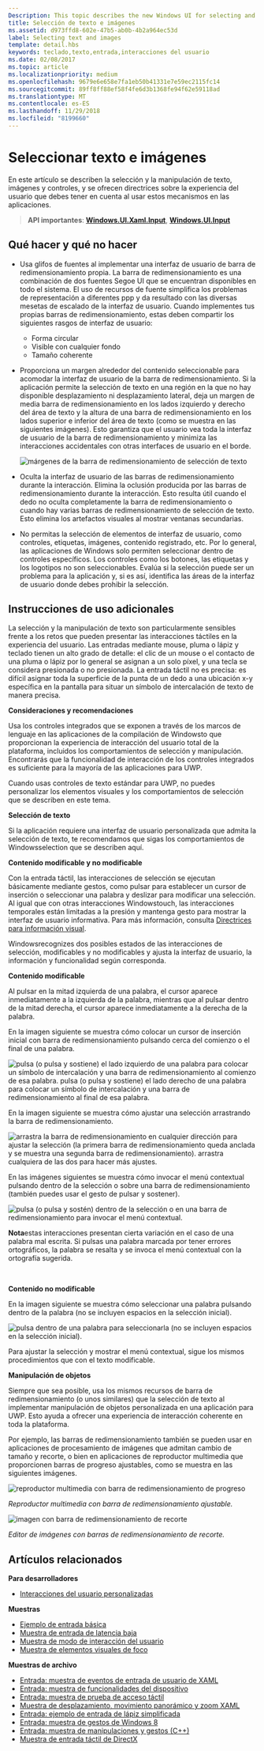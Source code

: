 ```yaml
---
Description: This topic describes the new Windows UI for selecting and manipulating text, images, and controls and provides user experience guidelines that should be considered when using these new selection and manipulation mechanisms in your UWP app.
title: Selección de texto e imágenes
ms.assetid: d973ffd8-602e-47b5-ab0b-4b2a964ec53d
label: Selecting text and images
template: detail.hbs
keywords: teclado,texto,entrada,interacciones del usuario
ms.date: 02/08/2017
ms.topic: article
ms.localizationpriority: medium
ms.openlocfilehash: 9679e6e658e7fa1eb50b41331e7e59ec2115fc14
ms.sourcegitcommit: 89ff8ff88ef58f4fe6d3b1368fe94f62e59118ad
ms.translationtype: MT
ms.contentlocale: es-ES
ms.lasthandoff: 11/29/2018
ms.locfileid: "8199660"
---
```

# <a name="selecting-text-and-images"></a>Seleccionar texto e imágenes


En este artículo se describen la selección y la manipulación de texto, imágenes y controles, y se ofrecen directrices sobre la experiencia del usuario que debes tener en cuenta al usar estos mecanismos en las aplicaciones.

> **API importantes**: [**Windows.UI.Xaml.Input**](https://msdn.microsoft.com/library/windows/apps/br227994), [**Windows.UI.Input**](https://msdn.microsoft.com/library/windows/apps/br242084)
 


## <a name="dos-and-donts"></a>Qué hacer y qué no hacer


-   Usa glifos de fuentes al implementar una interfaz de usuario de barra de redimensionamiento propia. La barra de redimensionamiento es una combinación de dos fuentes Segoe UI que se encuentran disponibles en todo el sistema. El uso de recursos de fuente simplifica los problemas de representación a diferentes ppp y da resultado con las diversas mesetas de escalado de la interfaz de usuario. Cuando implementes tus propias barras de redimensionamiento, estas deben compartir los siguientes rasgos de interfaz de usuario:

    -   Forma circular
    -   Visible con cualquier fondo
    -   Tamaño coherente
-   Proporciona un margen alrededor del contenido seleccionable para acomodar la interfaz de usuario de la barra de redimensionamiento. Si la aplicación permite la selección de texto en una región en la que no hay disponible desplazamiento ni desplazamiento lateral, deja un margen de media barra de redimensionamiento en los lados izquierdo y derecho del área de texto y la altura de una barra de redimensionamiento en los lados superior e inferior del área de texto (como se muestra en las siguientes imágenes). Esto garantiza que el usuario vea toda la interfaz de usuario de la barra de redimensionamiento y minimiza las interacciones accidentales con otras interfaces de usuario en el borde.

    ![márgenes de la barra de redimensionamiento de selección de texto](images/textselection-gripper-margins.png)

-   Oculta la interfaz de usuario de las barras de redimensionamiento durante la interacción. Elimina la oclusión producida por las barras de redimensionamiento durante la interacción. Esto resulta útil cuando el dedo no oculta completamente la barra de redimensionamiento o cuando hay varias barras de redimensionamiento de selección de texto. Esto elimina los artefactos visuales al mostrar ventanas secundarias.

-   No permitas la selección de elementos de interfaz de usuario, como controles, etiquetas, imágenes, contenido registrado, etc. Por lo general, las aplicaciones de Windows solo permiten seleccionar dentro de controles específicos. Los controles como los botones, las etiquetas y los logotipos no son seleccionables. Evalúa si la selección puede ser un problema para la aplicación y, si es así, identifica las áreas de la interfaz de usuario donde debes prohibir la selección. 

## <a name="additional-usage-guidance"></a>Instrucciones de uso adicionales


La selección y la manipulación de texto son particularmente sensibles frente a los retos que pueden presentar las interacciones táctiles en la experiencia del usuario. Las entradas mediante mouse, pluma o lápiz y teclado tienen un alto grado de detalle: el clic de un mouse o el contacto de una pluma o lápiz por lo general se asignan a un solo píxel, y una tecla se considera presionada o no presionada. La entrada táctil no es precisa: es difícil asignar toda la superficie de la punta de un dedo a una ubicación x-y específica en la pantalla para situar un símbolo de intercalación de texto de manera precisa.

**Consideraciones y recomendaciones**

Usa los controles integrados que se exponen a través de los marcos de lenguaje en las aplicaciones de la compilación de Windowsto que proporcionan la experiencia de interacción del usuario total de la plataforma, incluidos los comportamientos de selección y manipulación. Encontrarás que la funcionalidad de interacción de los controles integrados es suficiente para la mayoría de las aplicaciones para UWP.

Cuando usas controles de texto estándar para UWP, no puedes personalizar los elementos visuales y los comportamientos de selección que se describen en este tema.

**Selección de texto**

Si la aplicación requiere una interfaz de usuario personalizada que admita la selección de texto, te recomendamos que sigas los comportamientos de Windowsselection que se describen aquí.

**Contenido modificable y no modificable**


Con la entrada táctil, las interacciones de selección se ejecutan básicamente mediante gestos, como pulsar para establecer un cursor de inserción o seleccionar una palabra y deslizar para modificar una selección. Al igual que con otras interacciones Windowstouch, las interacciones temporales están limitadas a la presión y mantenga gesto para mostrar la interfaz de usuario informativa. Para más información, consulta [Directrices para información visual](guidelines-for-visualfeedback.md).

Windowsrecognizes dos posibles estados de las interacciones de selección, modificables y no modificables y ajusta la interfaz de usuario, la información y funcionalidad según corresponda.

**Contenido modificable**

Al pulsar en la mitad izquierda de una palabra, el cursor aparece inmediatamente a la izquierda de la palabra, mientras que al pulsar dentro de la mitad derecha, el cursor aparece inmediatamente a la derecha de la palabra.

En la imagen siguiente se muestra cómo colocar un cursor de inserción inicial con barra de redimensionamiento pulsando cerca del comienzo o el final de una palabra.

![pulsa (o pulsa y sostiene) el lado izquierdo de una palabra para colocar un símbolo de intercalación y una barra de redimensionamiento al comienzo de esa palabra. pulsa (o pulsa y sostiene) el lado derecho de una palabra para colocar un símbolo de intercalación y una barra de redimensionamiento al final de esa palabra.](images/textselection-place-caret.png)

En la imagen siguiente se muestra cómo ajustar una selección arrastrando la barra de redimensionamiento.

![arrastra la barra de redimensionamiento en cualquier dirección para ajustar la selección (la primera barra de redimensionamiento queda anclada y se muestra una segunda barra de redimensionamiento). arrastra cualquiera de las dos para hacer más ajustes.](images/adjust-selection.png)

En las imágenes siguientes se muestra cómo invocar el menú contextual pulsando dentro de la selección o sobre una barra de redimensionamiento (también puedes usar el gesto de pulsar y sostener).

![pulsa (o pulsa y sostén) dentro de la selección o en una barra de redimensionamiento para invocar el menú contextual.](images/textselection-show-context.png)

**Nota**estas interacciones presentan cierta variación en el caso de una palabra mal escrita. Si pulsas una palabra marcada por tener errores ortográficos, la palabra se resalta y se invoca el menú contextual con la ortografía sugerida.

 

**Contenido no modificable**

En la imagen siguiente se muestra cómo seleccionar una palabra pulsando dentro de la palabra (no se incluyen espacios en la selección inicial).

![pulsa dentro de una palabra para seleccionarla (no se incluyen espacios en la selección inicial).](images/select-word.png)

Para ajustar la selección y mostrar el menú contextual, sigue los mismos procedimientos que con el texto modificable.

**Manipulación de objetos**

Siempre que sea posible, usa los mismos recursos de barra de redimensionamiento (o unos similares) que la selección de texto al implementar manipulación de objetos personalizada en una aplicación para UWP. Esto ayuda a ofrecer una experiencia de interacción coherente en toda la plataforma.

Por ejemplo, las barras de redimensionamiento también se pueden usar en aplicaciones de procesamiento de imágenes que admitan cambio de tamaño y recorte, o bien en aplicaciones de reproductor multimedia que proporcionen barras de progreso ajustables, como se muestra en las siguientes imágenes.

![reproductor multimedia con barra de redimensionamiento de progreso](images/gripper-mediaplayer.png)

*Reproductor multimedia con barra de redimensionamiento ajustable.*

![imagen con barra de redimensionamiento de recorte](images/gripper-imagemanip.png)

*Editor de imágenes con barras de redimensionamiento de recorte.*

## <a name="related-articles"></a>Artículos relacionados



**Para desarrolladores**
* [Interacciones del usuario personalizadas](https://msdn.microsoft.com/library/windows/apps/mt185599)

**Muestras**
* [Ejemplo de entrada básica](https://go.microsoft.com/fwlink/p/?LinkID=620302)
* [Muestra de entrada de latencia baja](https://go.microsoft.com/fwlink/p/?LinkID=620304)
* [Muestra de modo de interacción del usuario](https://go.microsoft.com/fwlink/p/?LinkID=619894)
* [Muestra de elementos visuales de foco](https://go.microsoft.com/fwlink/p/?LinkID=619895)

**Muestras de archivo**
* [Entrada: muestra de eventos de entrada de usuario de XAML](https://go.microsoft.com/fwlink/p/?linkid=226855)
* [Entrada: muestra de funcionalidades del dispositivo](https://go.microsoft.com/fwlink/p/?linkid=231530)
* [Entrada: muestra de prueba de acceso táctil](https://go.microsoft.com/fwlink/p/?linkid=231590)
* [Muestra de desplazamiento, movimiento panorámico y zoom XAML](https://go.microsoft.com/fwlink/p/?linkid=251717)
* [Entrada: ejemplo de entrada de lápiz simplificada](https://go.microsoft.com/fwlink/p/?linkid=246570)
* [Entrada: muestra de gestos de Windows 8](https://go.microsoft.com/fwlink/p/?LinkId=264995)
* [Entrada: muestra de manipulaciones y gestos (C++)](https://go.microsoft.com/fwlink/p/?linkid=231605)
* [Muestra de entrada táctil de DirectX](https://go.microsoft.com/fwlink/p/?LinkID=231627)
 

 




